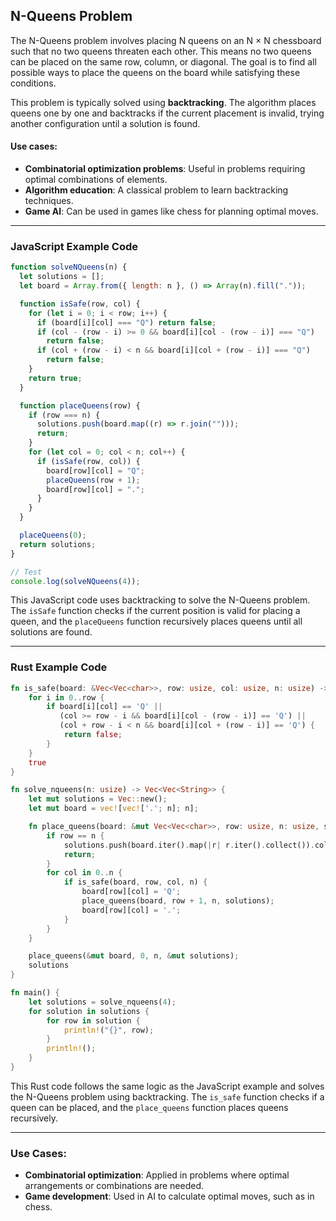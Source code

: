 ## N-Queens Problem

The N-Queens problem involves placing N queens on an N × N chessboard such that no two queens threaten each other. This means no two queens can be placed on the same row, column, or diagonal. The goal is to find all possible ways to place the queens on the board while satisfying these conditions.

This problem is typically solved using **backtracking**. The algorithm places queens one by one and backtracks if the current placement is invalid, trying another configuration until a solution is found.

#### Use cases:

- **Combinatorial optimization problems**: Useful in problems requiring optimal combinations of elements.
- **Algorithm education**: A classical problem to learn backtracking techniques.
- **Game AI**: Can be used in games like chess for planning optimal moves.

---

### JavaScript Example Code

```javascript
function solveNQueens(n) {
  let solutions = [];
  let board = Array.from({ length: n }, () => Array(n).fill("."));

  function isSafe(row, col) {
    for (let i = 0; i < row; i++) {
      if (board[i][col] === "Q") return false;
      if (col - (row - i) >= 0 && board[i][col - (row - i)] === "Q")
        return false;
      if (col + (row - i) < n && board[i][col + (row - i)] === "Q")
        return false;
    }
    return true;
  }

  function placeQueens(row) {
    if (row === n) {
      solutions.push(board.map((r) => r.join("")));
      return;
    }
    for (let col = 0; col < n; col++) {
      if (isSafe(row, col)) {
        board[row][col] = "Q";
        placeQueens(row + 1);
        board[row][col] = ".";
      }
    }
  }

  placeQueens(0);
  return solutions;
}

// Test
console.log(solveNQueens(4));
```

This JavaScript code uses backtracking to solve the N-Queens problem. The `isSafe` function checks if the current position is valid for placing a queen, and the `placeQueens` function recursively places queens until all solutions are found.

---

### Rust Example Code

```rust
fn is_safe(board: &Vec<Vec<char>>, row: usize, col: usize, n: usize) -> bool {
    for i in 0..row {
        if board[i][col] == 'Q' ||
           (col >= row - i && board[i][col - (row - i)] == 'Q') ||
           (col + row - i < n && board[i][col + (row - i)] == 'Q') {
            return false;
        }
    }
    true
}

fn solve_nqueens(n: usize) -> Vec<Vec<String>> {
    let mut solutions = Vec::new();
    let mut board = vec![vec!['.'; n]; n];

    fn place_queens(board: &mut Vec<Vec<char>>, row: usize, n: usize, solutions: &mut Vec<Vec<String>>) {
        if row == n {
            solutions.push(board.iter().map(|r| r.iter().collect()).collect());
            return;
        }
        for col in 0..n {
            if is_safe(board, row, col, n) {
                board[row][col] = 'Q';
                place_queens(board, row + 1, n, solutions);
                board[row][col] = '.';
            }
        }
    }

    place_queens(&mut board, 0, n, &mut solutions);
    solutions
}

fn main() {
    let solutions = solve_nqueens(4);
    for solution in solutions {
        for row in solution {
            println!("{}", row);
        }
        println!();
    }
}
```

This Rust code follows the same logic as the JavaScript example and solves the N-Queens problem using backtracking. The `is_safe` function checks if a queen can be placed, and the `place_queens` function places queens recursively.

---

### Use Cases:

- **Combinatorial optimization**: Applied in problems where optimal arrangements or combinations are needed.
- **Game development**: Used in AI to calculate optimal moves, such as in chess.
